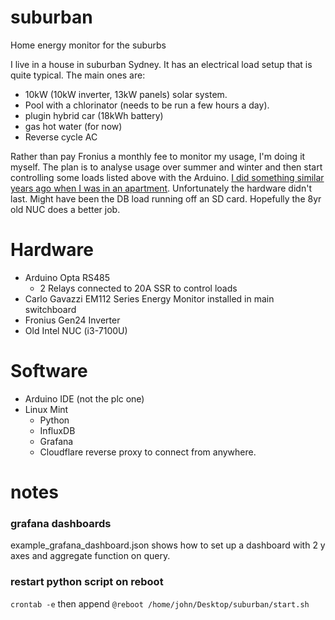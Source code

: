 # suburban
Home energy monitor for the suburbs

I live in a house in suburban Sydney. It has an electrical load setup that is quite typical. The main ones are: 
- 10kW (10kW inverter, 13kW panels) solar system.
- Pool with a chlorinator (needs to be run a few hours a day).
- plugin hybrid car (18kWh battery)
- gas hot water (for now)
- Reverse cycle AC

Rather than pay Fronius a monthly fee to monitor my usage, I'm doing it myself. The plan is to analyse usage over summer and winter and then start controlling some loads listed above with the Arduino.
[I did something similar years ago when I was in an apartment](https://www.hackster.io/user0813287607/home-energy-monitor-f49f9c). Unfortunately the hardware didn't last. Might have been the DB load running off an SD card. Hopefully the 8yr old NUC does a better job.

# Hardware
- Arduino Opta RS485
  - 2 Relays connected to 20A SSR to control loads
- Carlo Gavazzi EM112 Series Energy Monitor installed in main switchboard
- Fronius Gen24 Inverter
- Old Intel NUC (i3-7100U)

# Software
- Arduino IDE (not the plc one)
- Linux Mint
  - Python
  - InfluxDB
  - Grafana
  - Cloudflare reverse proxy to connect from anywhere.
  
# notes
### grafana dashboards
example_grafana_dashboard.json shows how to set up a dashboard with 2 y axes and aggregate function on query.
### restart python script on reboot
`crontab -e`
then append
`@reboot /home/john/Desktop/suburban/start.sh`
